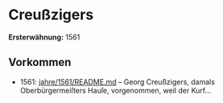 # Creußzigers

**Ersterwähnung:** 1561

## Vorkommen
- 1561: [jahre/1561/README.md](../jahre/1561/README.md) – Georg Creußzigers,
damals Oberbürgermeiſters Hauſe, vorgenommen, weil der
Kurf...
